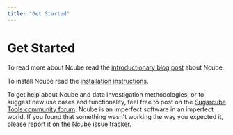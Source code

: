 ```yaml
---
title: "Get Started"
---
```


# Get Started

To read more about Ncube read the [introductionary blog post](/ncube) about Ncube.

To install Ncube read the [installation instructions](/ncube/installation).

To get help about Ncube and data investigation methodologies, or to suggest new use cases and functionality, feel free to post on the [Sugarcube Tools community forum](https://users.sugarcubetools.net). Ncube is an imperfect software in an imperfect world. If you found that something wasn't working the way you expected it, please report it on the [Ncube issue tracker](https://github.com/critocrito/ncube/issues).
